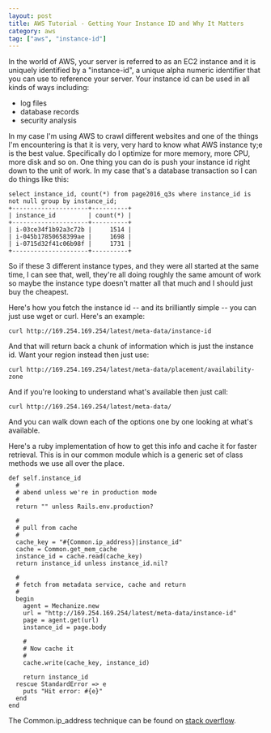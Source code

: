 ```yaml
---
layout: post
title: AWS Tutorial - Getting Your Instance ID and Why It Matters
category: aws
tag: ["aws", "instance-id"]
---
```

In the world of AWS, your server is referred to as an EC2 instance and it is uniquely identified by a "instance-id", a unique alpha numeric identifier that you can use to reference your server.  Your instance id can be used in all kinds of ways including: 

* log files
* database records
* security analysis

In my case I'm using AWS to crawl different websites and one of the things I'm encountering is that it is very, very hard to know what AWS instance ty;e is the best value.  Specifically do I optimize for more memory, more CPU, more disk and so on.  One thing you can do is push your instance id right down to the unit of work.  In my case that's a database transaction so I can do things like this:

    select instance_id, count(*) from page2016_q3s where instance_id is not null group by instance_id;
    +---------------------+----------+
    | instance_id         | count(*) |
    +---------------------+----------+
    | i-03ce34f1b92a3c72b |     1514 |
    | i-045b17850658399ae |     1698 |
    | i-0715d32f41c06b98f |     1731 |
    +---------------------+----------+
    
So if these 3 different instance types, and they were all started at the same time, I can see that, well, they're all doing roughly the same amount of work so maybe the instance type doesn't matter all that much and I should just buy the cheapest.

Here's how you fetch the instance id -- and its brilliantly simple -- you can just use wget or curl.  Here's an example:

    curl http://169.254.169.254/latest/meta-data/instance-id
    
And that will return back a chunk of information which is just the instance id.  Want your region instead then just use:

    curl http://169.254.169.254/latest/meta-data/placement/availability-zone
    
And if you're looking to understand what's available then just call:

    curl http://169.254.169.254/latest/meta-data/
    
And  you can walk down each of the options one by one looking at what's available.  

Here's a ruby implementation of how to get this info and cache it for faster retrieval.  This is in our common module which is a generic set of class methods we use all over the place.

    def self.instance_id
      #
      # abend unless we're in production mode
      #
      return "" unless Rails.env.production?

      #
      # pull from cache
      #
      cache_key = "#{Common.ip_address}|instance_id"
      cache = Common.get_mem_cache
      instance_id = cache.read(cache_key)
      return instance_id unless instance_id.nil?
  
      #
      # fetch from metadata service, cache and return
      #
      begin
        agent = Mechanize.new
        url = "http://169.254.169.254/latest/meta-data/instance-id"
        page = agent.get(url)
        instance_id = page.body

        #
        # Now cache it
        #
        cache.write(cache_key, instance_id)

        return instance_id
      rescue StandardError => e
        puts "Hit error: #{e}"
      end
    end

The Common.ip_address technique can be found on [stack overflow](https://stackoverflow.com/questions/14112955/how-to-get-my-machines-ip-address-from-ruby-without-leveraging-from-other-ip-ad/39367219#39367219).